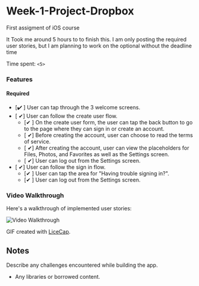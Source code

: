 # Week-1-Project-Dropbox
First assigment of iOS course

It Took me around 5 hours to to finish this. I am only posting the required user stories, 
but I am planning to work on the optional without the deadline time


Time spent: `<5>`

### Features

#### Required

- [✔️ ] User can tap through the 3 welcome screens.
- [ ✔] User can follow the create user flow.
  - [✔ ] On the create user form, the user can tap the back button to go to the page where they can sign in or create an account.
  - [ ✔] Before creating the account, user can choose to read the terms of service.
  - [ ✔] After creating the account, user can view the placeholders for Files, Photos, and Favorites as well as the Settings screen.
  - [ ✔] User can log out from the Settings screen.
- [ ✔] User can follow the sign in flow.
  - [✔ ] User can tap the area for "Having trouble signing in?".
  - [✔ ] User can log out from the Settings screen.



### Video Walkthrough 

Here's a walkthrough of implemented user stories:

<img src='http://i.imgur.com/tKBHmEw.gif' title='Video Walkthrough' width='' alt='Video Walkthrough' />

GIF created with [LiceCap](http://www.cockos.com/licecap/).

## Notes

Describe any challenges encountered while building the app.

* Any libraries or borrowed content.


